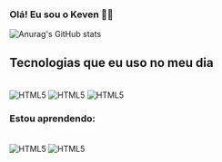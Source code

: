 ### Olá! Eu sou o Keven ✌🏼
![Anurag's GitHub stats](https://github-readme-stats.vercel.app/api?username=Keven-Costa&show_icons=true&theme=dracula)

## Tecnologias que eu uso no meu dia

<div style= "display: inline_block"><br>
    <img align= "center"alt= "HTML5"src= "https://img.shields.io/badge/HTML5-E34F26?style=for-the-badge&logo=html5&logoColor=white" />
    <img align= "center"alt= "HTML5"src= "https://img.shields.io/badge/CSS3-1572B6?style=for-the-badge&logo=css3&logoColor=white" />
    <img align= "center"alt= "HTML5"src= "https://img.shields.io/badge/JavaScript-F7DF1E?style=for-the-badge&logo=javascript&logoColor=black" />
</div>

### Estou aprendendo:
<div style= "display: inline_block"><br>
    <img align= "center"alt= "HTML5"src= "https://img.shields.io/badge/Node.js-43853D?style=for-the-badge&logo=node.js&logoColor=white" />
    <img align= "center"alt= "HTML5"src= "https://img.shields.io/badge/Kotlin-0095D5?&style=for-the-badge&logo=kotlin&logoColor=white" />
